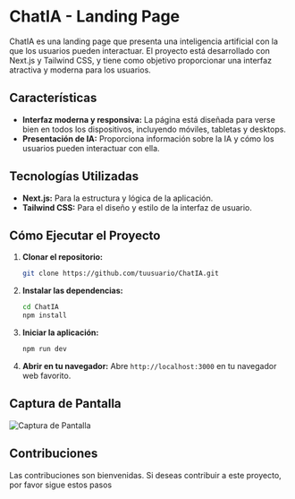 # ChatIA - Landing Page

ChatIA es una landing page que presenta una inteligencia artificial con la que los usuarios pueden interactuar. El proyecto está desarrollado con Next.js y Tailwind CSS, y tiene como objetivo proporcionar una interfaz atractiva y moderna para los usuarios.

## Características

- **Interfaz moderna y responsiva:** La página está diseñada para verse bien en todos los dispositivos, incluyendo móviles, tabletas y desktops.
- **Presentación de IA:** Proporciona información sobre la IA y cómo los usuarios pueden interactuar con ella.

## Tecnologías Utilizadas

- **Next.js:** Para la estructura y lógica de la aplicación.
- **Tailwind CSS:** Para el diseño y estilo de la interfaz de usuario.

## Cómo Ejecutar el Proyecto

1. **Clonar el repositorio:**

    ```bash
    git clone https://github.com/tuusuario/ChatIA.git
    ```

2. **Instalar las dependencias:**

    ```bash
    cd ChatIA
    npm install
    ```

3. **Iniciar la aplicación:**

    ```bash
    npm run dev
    ```

4. **Abrir en tu navegador:** Abre `http://localhost:3000` en tu navegador web favorito.

## Captura de Pantalla

![Captura de Pantalla](https://res.cloudinary.com/dv4ukplcm/image/upload/f_auto,q_auto/v1/proyects/scjwf64uzoshgnchvroh)

## Contribuciones

Las contribuciones son bienvenidas. Si deseas contribuir a este proyecto, por favor sigue estos pasos
